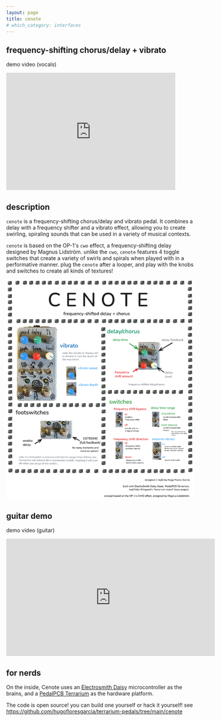 ```yaml
---
layout: page
title: cenote
# which_category: interfaces
---
```


## frequency-shifting chorus/delay + vibrato


demo video (vocals)

<iframe width="90%" height="315" src="https://www.youtube.com/embed/1MCsX0o-sJQ?si=PvQuT-XTy_WjuQyP" title="YouTube video player" frameborder="0" allow="accelerometer; autoplay; clipboard-write; encrypted-media; gyroscope; picture-in-picture; web-share" referrerpolicy="strict-origin-when-cross-origin" allowfullscreen></iframe>

## description

`cenote` is a frequency-shifting chorus/delay and vibrato pedal. It combines a delay with a frequency shifter and a vibrato effect, allowing you to create swirling, spiraling sounds that can be used in a variety of musical contexts.

`cenote` is based on the OP-1's `cwo` effect, a frequency-shifting delay designed by Magnus Lidström. unlike the `cwo`,  `cenote` features 4 toggle switches that create a variety of swirls and spirals when played with in a performative manner. plug the `cenote` after a looper, and play with the knobs and switches to create all kinds of textures! 

![cenote manual](/assets/img/cenote/manual.png)

## guitar demo
demo video (guitar)

<iframe width="560" height="315" src="https://www.youtube.com/embed/ZO6Msjghz7o?si=5wFrp7NxQEdBRB-H" title="YouTube video player" frameborder="0" allow="accelerometer; autoplay; clipboard-write; encrypted-media; gyroscope; picture-in-picture; web-share" referrerpolicy="strict-origin-when-cross-origin" allowfullscreen></iframe>

## for nerds

On the inside, Cenote uses an [Electrosmith Daisy](https://electrosmith.com/) microcontroller as the brains, and a [PedalPCB Terrarium](https://www.pedalpcb.com/product/pcb351/) as the hardware platform.

The code is open source! you can build one yourself or hack it yourself! see https://github.com/hugofloresgarcia/terrarium-pedals/tree/main/cenote

